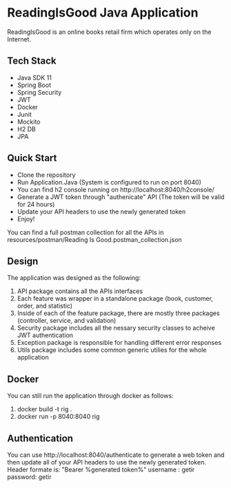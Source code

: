 # ReadingIsGood Java Application

ReadingIsGood is an online books retail firm which operates only on the Internet.

## Tech Stack

* Java SDK 11
* Spring Boot
* Spring Security
* JWT
* Docker
* Junit
* Mockito
* H2 DB
* JPA

## Quick Start
* Clone the repository
* Run Application.Java (System is configured to run on port 8040)
* You can find h2 console running on http://localhost:8040/h2console/
* Generate a JWT token through "authenicate" API (The token will be valid for 24 hours)
* Update your API headers to use the newly generated token
* Enjoy!
 
 You can find a full postman collection for all the APIs in resources/postman/Reading Is Good.postman_collection.json
 
 ## Design
 
 The application was designed as the following:
 1. API package contains all the APIs interfaces
 2. Each feature was wrapper in a standalone package (book, customer, order, and statistic)
 3. Inside of each of the feature package, there are mostly three packages (controller, service, and validation)
 4. Security package includes all the nessary security classes to acheive JWT authentication
 5. Exception package is responsible for handling different error responses
 6. Utils package includes some common generic utilies for the whole application
 
 ## Docker
 
 You can still run the application through docker as follows:
 1. docker build -t rig .
 2. docker run -p 8040:8040 rig
 
 ## Authentication
 
 You can use http://localhost:8040/authenticate to generate a web token and then update all of  your API headers to use the newly generated token. Header formate is: "Bearer %generated token%"
 username : getir
 password: getir
 
 
